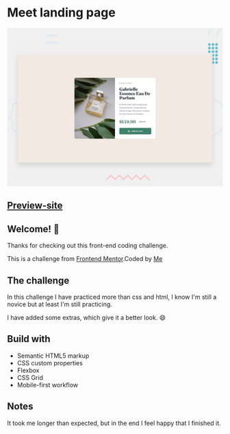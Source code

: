 # Meet landing page

![Design preview for the Product preview card component coding challenge](./design/desktop-preview.jpg)

## [Preview-site](https://mo-ani.github.io/frontendMentor/product-preview-card-component-main/index.html)

## Welcome! 👋

Thanks for checking out this front-end coding challenge.

This is a challenge from [Frontend Mentor](https://www.frontendmentor.io).Coded by [Me](https://www.frontendmentor.io/profile/Mo-ani)

## The challenge

In this challenge I have practiced more than css and html, I know I'm still a novice but at least I'm still practicing.

I have added some extras, which give it a better look. 😄

## Build with

+ Semantic HTML5 markup
+ CSS custom properties
+ Flexbox
+ CSS Grid
+ Mobile-first workflow


## Notes

It took me longer than expected, but in the end I feel happy that I finished it.